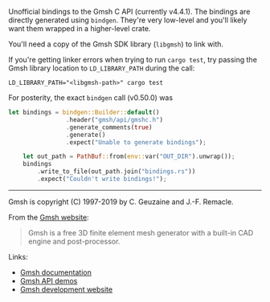 Unofficial bindings to the Gmsh C API (currently v4.4.1).
The bindings are directly generated using `bindgen`.
They're very low-level and you'll likely want them wrapped in a higher-level crate.

You'll need a copy of the Gmsh SDK library (`libgmsh`) to link with.  

If you're getting linker errors when trying to run `cargo test`, try passing 
the Gmsh library location to `LD_LIBRARY_PATH` during the call: 

```shell
LD_LIBRARY_PATH="<libgmsh-path>" cargo test
```

For posterity, the exact `bindgen` call (v0.50.0) was 
```rust
let bindings = bindgen::Builder::default()
                .header("gmsh/api/gmshc.h")
                .generate_comments(true)
                .generate()
                .expect("Unable to generate bindings");

    let out_path = PathBuf::from(env::var("OUT_DIR").unwrap());
    bindings
        .write_to_file(out_path.join("bindings.rs"))
        .expect("Couldn't write bindings!");
``` 

---------------------

Gmsh is copyright (C) 1997-2019 by C. Geuzaine and J.-F. Remacle.

From the [Gmsh website](http://gmsh.info/): 
> Gmsh is a free 3D finite element mesh generator with a built-in CAD engine and post-processor.


Links: 
* [Gmsh documentation](http://gmsh.info/doc/texinfo/gmsh.html)
* [Gmsh API demos](https://gitlab.onelab.info/gmsh/gmsh/blob/master/demos/api/README.txt)
* [Gmsh development website](https://gitlab.onelab.info/gmsh/gmsh)
